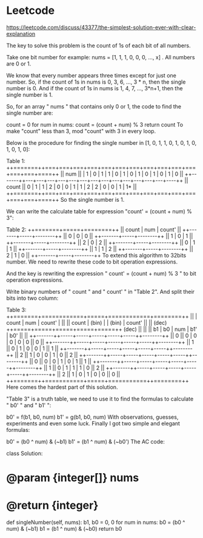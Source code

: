# Leetcode

https://leetcode.com/discuss/43377/the-simplest-solution-ever-with-clear-explanation

The key to solve this problem is the count of 1s of each bit of all numbers.

Take one bit number for example: nums = [1, 1, 1, 0, 0, 0, ..., x] . All numbers are 0 or 1.

We know that every number appears three times except for just one number. So, if the count of 1s in nums is 0, 3, 6, ..., 3 * n, then the single number is 0. And if the count of 1s in nums is 1, 4, 7, ..., 3*n+1, then the single number is 1.

So, for an array " nums " that contains only 0 or 1, the code to find the single number are:

count = 0
for num in nums:
count = (count + num) % 3
return count
To make "count" less than 3, mod "count" with 3 in every loop.

Below is the procedure for finding the single number in [1, 0, 1, 1, 0, 1, 0, 1, 0, 1, 0, 1, 0]:

Table 1:
++=======++===+===+===+===+===+===+===+===+===+===+===+===+===+====++
|| num   ||   | 1 | 0 | 1 | 1 | 0 | 1 | 0 | 1 | 0 | 1 | 0 | 1 | 0  ||
++-------++---+---+---+---+---+---+---+---+---+---+---+---+---+----++
|| count || 0 | 1 | 1 | 2 | 0 | 0 | 1 | 1 | 2 | 2 | 0 | 0 | 1 | 1* ||
++=======++===+===+===+===+===+===+===+===+===+===+===+===+===+====++
So the single number is 1.

We can write the calculate table for expression "count' = (count + num) % 3":

Table 2:
++=======+=====+========++
|| count | num | count' ||
++-------+-----+--------++
||   0   |  0  |   0    ||
++-------+-----+--------++
||   1   |  0  |   1    ||
++-------+-----+--------++
||   2   |  0  |   2    ||
++-------+-----+--------++
||   0   |  1  |   1    ||
++-------+-----+--------++
||   1   |  1  |   2    ||
++-------+-----+--------++
||   2   |  1  |   0    ||
++-------+-----+--------++
To extend this algorithm to 32bits number. We need to rewrite these code to bit operation expressions.

And the key is rewriting the expression " count' = (count + num) % 3 " to bit operation expressions.

Write binary numbers of " count " and " count' " in "Table 2". And split their bits into two column:

Table 3:
++=======+============+=====+============+========++
||       |    count   | num |   count'   |        ||
|| count |    (bin)   |     |   (bin)    | count' ||
|| (dec) ++=====+=====+=====+=====+=====++ (dec)  ||
||       || b1  | b0  | num | b1' | b0' ||        ||
++-------++-----+-----+-----+-----+-----++--------++
||   0   ||  0  |  0  |  0  |  0  |  0  ||   0    ||
++-------++-----+-----+-----+-----+-----++--------++
||   1   ||  0  |  1  |  0  |  0  |  1  ||   1    ||
++-------++-----+-----+-----+-----+-----++--------++
||   2   ||  1  |  0  |  0  |  1  |  0  ||   2    ||
++-------++-----+-----+-----+-----+-----++--------++
||   0   ||  0  |  0  |  1  |  0  |  1  ||   1    ||
++-------++-----+-----+-----+-----+-----++--------++
||   1   ||  0  |  1  |  1  |  1  |  0  ||   2    ||
++-------++-----+-----+-----+-----+-----++--------++
||   2   ||  1  |  0  |  1  |  0  |  0  ||   0    ||
++=======++===========+=====+===========++========++
Here comes the hardest part of this solution.

"Table 3" is a truth table, we need to use it to find the formulas to calculate " b0' " and " b1' ":

b0' = f(b1, b0, num)
b1' = g(b1, b0, num)
With observations, guesses, experiments and even some luck. Finally I got two simple and elegant formulas:

b0' = (b0 ^ num) & (~b1)
b1' = (b1 ^ num) & (~b0')
The AC code:

class Solution:
# @param {integer[]} nums
# @return {integer}
def singleNumber(self, nums):
b1, b0 = 0, 0
for num in nums:
b0 = (b0 ^ num) & (~b1)
b1 = (b1 ^ num) & (~b0)
return b0